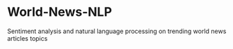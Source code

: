 # World-News-NLP
Sentiment analysis and natural language processing on trending world news articles topics 
